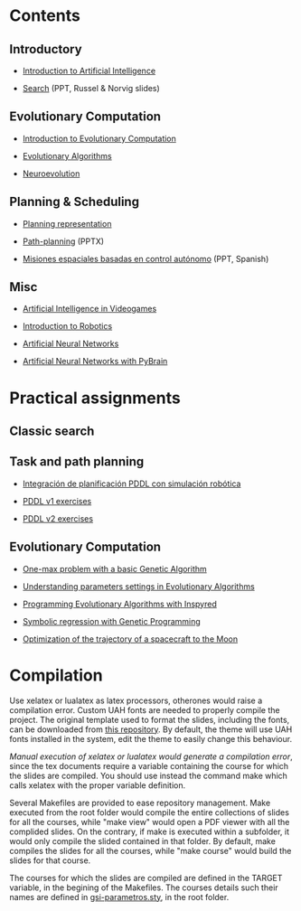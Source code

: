 # Contents

## Introductory

* [Introduction to Artificial Intelligence](introduction/)

* [Search](search/search.pdf) (PPT, Russel & Norvig slides)

## Evolutionary Computation

* [Introduction to Evolutionary Computation](ecintro/)

* [Evolutionary Algorithms](ea/)

* [Neuroevolution](neuroevolution/)

## Planning & Scheduling

* [Planning representation](planningrepresentation/planningrepresentation.pptx)

* [Path-planning](plathplanning/pathplanning.pptx) (PPTX)

* [Misiones espaciales basadas en control autónomo](aicontrolmissions/aicontrolmissions.ppt) (PPT, Spanish)

## Misc

* [Artificial Intelligence in Videogames](aivideogames/)

* [Introduction to Robotics](robotics/)

* [Artificial Neural Networks](ann/)

* [Artificial Neural Networks with PyBrain](pybrain/)

# Practical assignments

## Classic search

## Task and path planning

* [Integración de planificación PDDL con simulación robótica](https://github.com/munozp/pddl-sim)

* [PDDL v1 exercises](assignments/planning/pddl-v1.md)

* [PDDL v2 exercises](assignments/planning/pddl-v2.md)

## Evolutionary Computation

* [One-max problem with a basic Genetic Algorithm](assignments/onemax/onemax.md)

* [Understanding parameters settings in Evolutionary Algorithms](assignments/parameters/parameters.md)

* [Programming Evolutionary Algorithms with Inspyred](assignments/inspyred/inspyred.md)

* [Symbolic regression with Genetic Programming](assignments/regression/regression.md)

* [Optimization of the trajectory of a spacecraft to the Moon](assignments/moonshot/moonshot.md)

# Compilation

Use xelatex or lualatex as latex processors, otherones would raise a compilation error. Custom UAH fonts are needed to properly compile the project. The original template used to format the slides, including the fonts, can be downloaded from [this repository](https://github.com/dfbarrero/UAH-beamer-template). By default, the theme will use UAH fonts installed in the system, edit the theme to easily change this behaviour.

*Manual execution of xelatex or lualatex would generate a compilation error*, since the tex documents require a variable containing the course for which the slides are compiled. You should use instead the command make which calls xelatex with the proper variable definition.

Several Makefiles are provided to ease repository management. Make executed from the root folder would compile the entire collections of slides for all the courses, while "make view" would open a PDF viewer with all the complided slides. On the contrary, if make is executed within a subfolder, it would only compile the slided contained in that folder. By default, make compiles the slides for all the courses, while "make course" would build the slides for that course. 

The courses for which the slides are compiled are defined in the TARGET variable, in the begining of the Makefiles. The courses details such their names are defined in [gsi-parametros.sty](gsi-parametros.sty), in the root folder.
